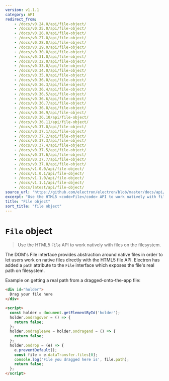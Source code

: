 ```yaml
---
version: v1.1.1
category: API
redirect_from:
    - /docs/v0.24.0/api/file-object/
    - /docs/v0.25.0/api/file-object/
    - /docs/v0.26.0/api/file-object/
    - /docs/v0.27.0/api/file-object/
    - /docs/v0.28.0/api/file-object/
    - /docs/v0.29.0/api/file-object/
    - /docs/v0.30.0/api/file-object/
    - /docs/v0.31.0/api/file-object/
    - /docs/v0.32.0/api/file-object/
    - /docs/v0.33.0/api/file-object/
    - /docs/v0.34.0/api/file-object/
    - /docs/v0.35.0/api/file-object/
    - /docs/v0.36.0/api/file-object/
    - /docs/v0.36.3/api/file-object/
    - /docs/v0.36.4/api/file-object/
    - /docs/v0.36.5/api/file-object/
    - /docs/v0.36.6/api/file-object/
    - /docs/v0.36.7/api/file-object/
    - /docs/v0.36.8/api/file-object/
    - /docs/v0.36.9/api/file-object/
    - /docs/v0.36.10/api/file-object/
    - /docs/v0.36.11/api/file-object/
    - /docs/v0.37.0/api/file-object/
    - /docs/v0.37.1/api/file-object/
    - /docs/v0.37.2/api/file-object/
    - /docs/v0.37.3/api/file-object/
    - /docs/v0.37.4/api/file-object/
    - /docs/v0.37.5/api/file-object/
    - /docs/v0.37.6/api/file-object/
    - /docs/v0.37.7/api/file-object/
    - /docs/v0.37.8/api/file-object/
    - /docs/v1.0.0/api/file-object/
    - /docs/v1.0.1/api/file-object/
    - /docs/v1.1.0/api/file-object/
    - /docs/v1.1.1/api/file-object/
    - /docs/latest/api/file-object/
source_url: 'https://github.com/electron/electron/blob/master/docs/api/file-object.md'
excerpt: "Use the HTML5 <code>File</code> API to work natively with files on the filesystem."
title: "File object"
sort_title: "file object"
---
```


# `File` object

> Use the HTML5 `File` API to work natively with files on the filesystem.

The DOM's File interface provides abstraction around native files in order to
let users work on native files directly with the HTML5 file API. Electron has
added a `path` attribute to the `File` interface which exposes the file's real
path on filesystem.

Example on getting a real path from a dragged-onto-the-app file:

```html
<div id="holder">
  Drag your file here
</div>

<script>
  const holder = document.getElementById('holder');
  holder.ondragover = () => {
    return false;
  };
  holder.ondragleave = holder.ondragend = () => {
    return false;
  };
  holder.ondrop = (e) => {
    e.preventDefault();
    const file = e.dataTransfer.files[0];
    console.log('File you dragged here is', file.path);
    return false;
  };
</script>
```
